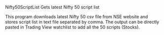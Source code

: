 Nifty50ScriptList
Gets latest Nifty 50 script list

This program downloads latest Nifty 50 csv file from NSE website and stores script list in text file separated by comma. The output can be directly pasted in Trading View watchlist to add all the 50 scripts (Stocks).
